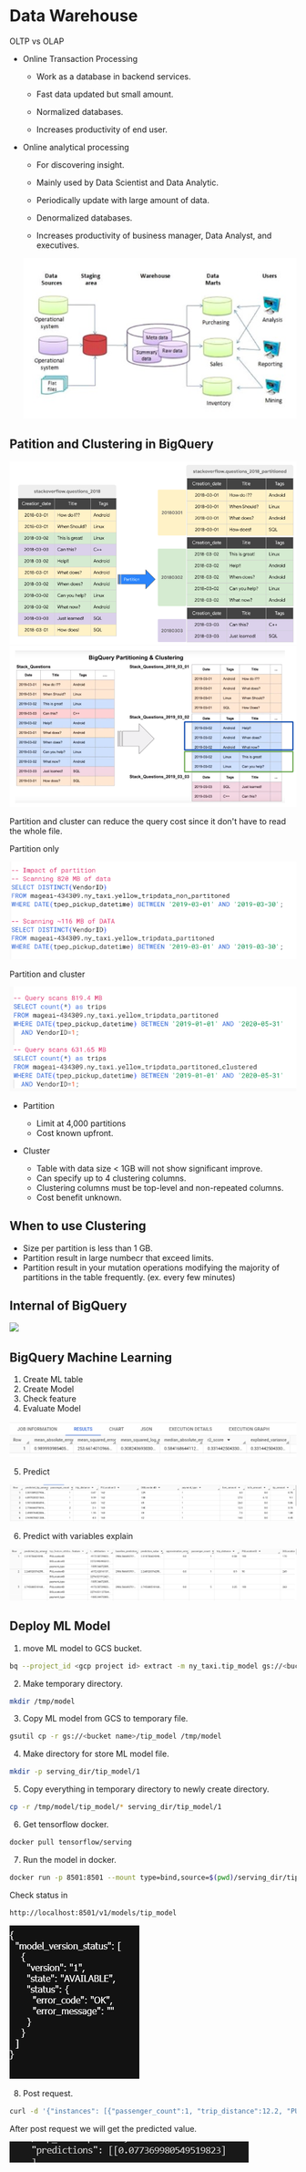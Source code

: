 # Data Warehouse
OLTP vs OLAP
* Online Transaction Processing
  
  - Work as a database in backend services.
  
  - Fast data updated but small amount.
  
  - Normalized databases.
  
  - Increases productivity of end user.
  
* Online analytical processing
  
  - For discovering insight.
  
  - Mainly used by Data Scientist and Data Analytic.
  
  - Periodically update with large amount of data.
  
  - Denormalized databases.
  
  - Increases productivity of business manager, Data Analyst, and executives.

  <img src="pic/DW.PNG" />

## Patition and Clustering in BigQuery

  <img src="pic/partition.PNG" />

  <img src="pic/Cluster.PNG" />

  Partition and cluster can reduce the query cost since it don't have to read the whole file.

  Partition only

   <img src="pic/partition_size.PNG" />

  Partition and cluster

  <img src="pic/par_and_clus.PNG" />

* Partition

  - Limit at 4,000 partitions
  - Cost known upfront.

* Cluster

  - Table with data size < 1GB will not show significant improve.
  - Can specify up to 4 clustering columns.
  - Clustering columns must be top-level and non-repeated columns.
  - Cost benefit unknown.

## When to use Clustering
  - Size per partition is less than 1 GB.
  - Partition result in large numbecr that exceed limits.
  - Partition result in your mutation operations modifying the majority of partitions in the table frequently. (ex. every few minutes)

## Internal of BigQuery

[![](https://markdown-videos-api.jorgenkh.no/youtube/eduHi1inM4s)](https://youtu.be/eduHi1inM4s&list=PL3MmuxUbc_hJed7dXYoJw8DoCuVHhGEQb&index=37)

## BigQuery Machine Learning

1. Create ML table
2. Create Model
3. Check feature
4. Evaluate Model

<img src="pic/linear_regression.PNG" />

5. Predict
   
<img src="pic/Pred.PNG" />

6. Predict with variables explain

<img src="pic/Pred_and_explain.PNG" />

## Deploy ML Model

1. move ML model to GCS bucket.

```bash
bq --project_id <gcp project id> extract -m ny_taxi.tip_model gs://<bucket name>/tip_model
```

2. Make temporary directory.

```bash
mkdir /tmp/model
```

3. Copy ML model from GCS to temporary file.

```bash
gsutil cp -r gs://<bucket name>/tip_model /tmp/model
```

4. Make directory for store ML model file.

```bash
mkdir -p serving_dir/tip_model/1
```

5. Copy everything in temporary directory to newly create directory.

```bash
cp -r /tmp/model/tip_model/* serving_dir/tip_model/1
```

6. Get tensorflow docker.

```bash
docker pull tensorflow/serving
```

7. Run the model in docker.

```bash
docker run -p 8501:8501 --mount type=bind,source=$(pwd)/serving_dir/tip_model,target=/models/tip_model -e MODEL_NAME=tip_model -t tensorflow/serving &
```

Check status in 

```bash
http://localhost:8501/v1/models/tip_model
```

<img src="pic/deploy_get.PNG" />

8. Post request.

```bash
curl -d '{"instances": [{"passenger_count":1, "trip_distance":12.2, "PULocationID":"193", "DOLocationID":"264", "payment_type":"2","fare_amount":20.4,"tolls_amount":0.0}]}' -X POST http://localhost:8501/v1/models/tip_model:predict
```

After post request we will get the predicted value.

<img src="pic/deploy_post.PNG" />


